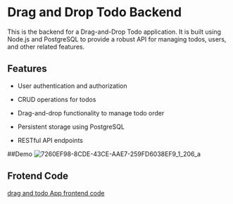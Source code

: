 # Drag and Drop Todo Backend

This is the backend for a Drag-and-Drop Todo application. It is built using Node.js and PostgreSQL to provide a robust API for managing todos, users, and other related features.

## Features


- User authentication and authorization

- CRUD operations for todos

- Drag-and-drop functionality to manage todo order

- Persistent storage using PostgreSQL

- RESTful API endpoints

##Demo
![7260EF98-8CDE-43CE-AAE7-259FD6038EF9_1_206_a](https://github.com/user-attachments/assets/813daa01-9dfd-4300-a391-7b7aabd231fe)

## Frotend Code
[drag and todo App frontend code](https://github.com/PramisGrg/todo-app-drag-and-drop)

